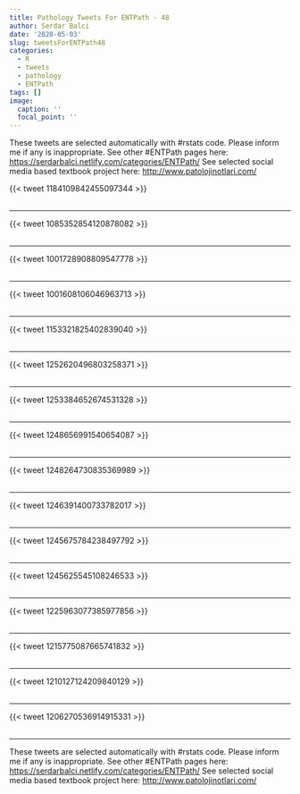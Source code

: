 ```yaml
---
title: Pathology Tweets For ENTPath - 48
author: Serdar Balci
date: '2020-05-03'
slug: tweetsForENTPath48
categories:
  - R
  - tweets
  - pathology
  - ENTPath
tags: []
image:
  caption: ''
  focal_point: ''
---
```



These tweets are selected automatically with #rstats code. Please inform me if any is inappropriate.
See other #ENTPath pages here: https://serdarbalci.netlify.com/categories/ENTPath/ 
See selected social media based textbook project here: http://www.patolojinotlari.com/

{{< tweet 1184109842455097344 >}}
<br>
<br>
<hr>
{{< tweet 1085352854120878082 >}}
<br>
<br>
<hr>
{{< tweet 1001728908809547778 >}}
<br>
<br>
<hr>
{{< tweet 1001608106046963713 >}}
<br>
<br>
<hr>
{{< tweet 1153321825402839040 >}}
<br>
<br>
<hr>
{{< tweet 1252620496803258371 >}}
<br>
<br>
<hr>
{{< tweet 1253384652674531328 >}}
<br>
<br>
<hr>
{{< tweet 1248656991540654087 >}}
<br>
<br>
<hr>
{{< tweet 1248264730835369989 >}}
<br>
<br>
<hr>
{{< tweet 1246391400733782017 >}}
<br>
<br>
<hr>
{{< tweet 1245675784238497792 >}}
<br>
<br>
<hr>
{{< tweet 1245625545108246533 >}}
<br>
<br>
<hr>
{{< tweet 1225963077385977856 >}}
<br>
<br>
<hr>
{{< tweet 1215775087665741832 >}}
<br>
<br>
<hr>
{{< tweet 1210127124209840129 >}}
<br>
<br>
<hr>
{{< tweet 1206270536914915331 >}}
<br>
<br>
<hr>


These tweets are selected automatically with #rstats code. Please inform me if any is inappropriate.
See other #ENTPath pages here: https://serdarbalci.netlify.com/categories/ENTPath/ 
See selected social media based textbook project here: http://www.patolojinotlari.com/
